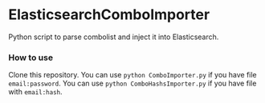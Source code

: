 # ElasticsearchComboImporter
Python script to parse combolist and inject it into Elasticsearch.

### How to use
Clone this repository.
You can use `python ComboImporter.py` if you have file `email:password`.
You can use `python ComboHashsImporter.py` if you have file with `email:hash`.